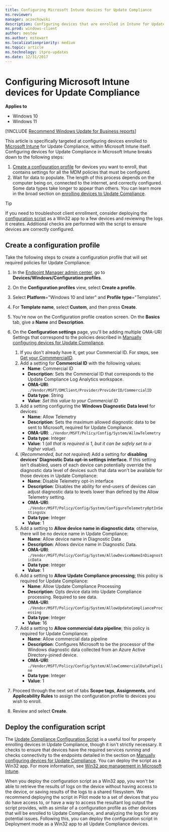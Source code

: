 ```yaml
---
title: Configuring Microsoft Intune devices for Update Compliance
ms.reviewer: 
manager: aczechowski
description: Configuring devices that are enrolled in Intune for Update Compliance
ms.prod: windows-client
author: mestew
ms.author: mstewart
ms.localizationpriority: medium
ms.topic: article
ms.technology: itpro-updates
ms.date: 12/31/2017
---
```


# Configuring Microsoft Intune devices for Update Compliance

**Applies to**

- Windows 10
- Windows 11

<!--Using include for recommending Windows Update for Business reports for all Update Compliance v1 docs-->
[!INCLUDE [Recommend Windows Update for Business reports](./includes/wufb-reports-recommend.md)]

This article is specifically targeted at configuring devices enrolled to [Microsoft Intune](/mem/intune/fundamentals/what-is-intune) for Update Compliance, within Microsoft Intune itself. Configuring devices for Update Compliance in Microsoft Intune breaks down to the following steps:

1. [Create a configuration profile](#create-a-configuration-profile) for devices you want to enroll, that contains settings for all the MDM policies that must be configured.
1. Wait for data to populate. The length of this process depends on the computer being on, connected to the internet, and correctly configured. Some data types take longer to appear than others. You can learn more in the broad section on [enrolling devices to Update Compliance](update-compliance-get-started.md#enroll-devices-in-update-compliance).

> [!TIP]
> If you need to troubleshoot client enrollment, consider deploying the [configuration script](#deploy-the-configuration-script) as a Win32 app to a few devices and reviewing the logs it creates. Additional checks are performed with the script to ensure devices are correctly configured.

## Create a configuration profile

Take the following steps to create a configuration profile that will set required policies for Update Compliance:

1. In the [Endpoint Manager admin center](https://go.microsoft.com/fwlink/?linkid=2109431), go to **Devices/Windows/Configuration profiles**.
1. On the **Configuration profiles** view, select **Create a profile**.
1. Select **Platform**="Windows 10 and later" and **Profile type**="Templates".
1. For **Template name**, select **Custom**, and then press **Create**.
1. You're now on the Configuration profile creation screen. On the **Basics** tab, give a **Name** and **Description**.
1. On the **Configuration settings** page, you'll be adding multiple OMA-URI Settings that correspond to the policies described in [Manually configuring devices for Update Compliance](update-compliance-configuration-manual.md).
    1. If you don't already have it, get your Commercial ID. For steps, see [Get your CommmercialID](update-compliance-get-started.md#get-your-commercialid).
    1. Add a setting for **Commercial ID** with the following values:
        - **Name**: Commercial ID
        - **Description**: Sets the Commercial ID that corresponds to the Update Compliance Log Analytics workspace.
        - **OMA-URI**: `./Vendor/MSFT/DMClient/Provider/ProviderID/CommercialID`
        - **Data type**: String
        - **Value**: *Set this value to your Commercial ID*
    1. Add a setting configuring the **Windows Diagnostic Data level** for devices:
        - **Name**: Allow Telemetry
        - **Description**: Sets the maximum allowed diagnostic data to be sent to Microsoft, required for Update Compliance.
        - **OMA-URI**: `./Vendor/MSFT/Policy/Config/System/AllowTelemetry`
        - **Data type**: Integer
        - **Value**: 1 (*all that is required is 1, but it can be safely set to a higher value*).
    1. (*Recommended, but not required*) Add a setting for **disabling devices' Diagnostic Data opt-in settings interface**. If this setting isn't disabled, users of each device can potentially override the diagnostic data level of devices such that data won't be available for those devices in Update Compliance:
        - **Name**: Disable Telemetry opt-in interface
        - **Description**: Disables the ability for end-users of devices can adjust diagnostic data to levels lower than defined by the Allow Telemetry setting.
        - **OMA-URI**: `./Vendor/MSFT/Policy/Config/System/ConfigureTelemetryOptInSettingsUx`
        - **Data type**: Integer
        - **Value**: 1
    1. Add a setting to **Allow device name in diagnostic data**; otherwise, there will be no device name in Update Compliance:
        - **Name**: Allow device name in Diagnostic Data
        - **Description**: Allows device name in Diagnostic Data.
        - **OMA-URI**: `./Vendor/MSFT/Policy/Config/System/AllowDeviceNameInDiagnosticData`
        - **Data type**: Integer
        - **Value**: 1
    1. Add a setting to **Allow Update Compliance processing**; this policy is required for Update Compliance:
        - **Name**: Allow Update Compliance Processing
        - **Description**: Opts device data into Update Compliance processing. Required to see data.
        - **OMA-URI**: `./Vendor/MSFT/Policy/Config/System/AllowUpdateComplianceProcessing`
        - **Data type**: Integer
        - **Value**: 16
    1. Add a setting to **Allow commercial data pipeline**; this policy is required for Update Compliance:
        - **Name**: Allow commercial data pipeline
        - **Description**: Configures Microsoft to be the processor of the Windows diagnostic data collected from an Azure Active Directory-joined device.
        - **OMA-URI**: `./Vendor/MSFT/Policy/Config/System/AllowCommercialDataPipeline`
        - **Data type**: Integer
        - **Value**: 1

1. Proceed through the next set of tabs **Scope tags**, **Assignments**, and **Applicability Rules** to assign the configuration profile to devices you wish to enroll.
1. Review and select **Create**.

## Deploy the configuration script

The [Update Compliance Configuration Script](update-compliance-configuration-script.md) is a useful tool for properly enrolling devices in Update Compliance, though it isn't strictly necessary. It checks to ensure that devices have the required services running and checks connectivity to the endpoints detailed in the section on [Manually configuring devices for Update Compliance](update-compliance-configuration-manual.md). You can deploy the script as a Win32 app. For more information, see [Win32 app management in Microsoft Intune](/mem/intune/apps/apps-win32-app-management).

When you deploy the configuration script as a Win32 app, you won't be able to retrieve the results of logs on the device without having access to the device, or saving results of the logs to a shared filesystem. We recommend deploying the script in Pilot mode to a set of devices that you do have access to, or have a way to access the resultant log output the script provides, with as similar of a configuration profile as other devices that will be enrolled to Update Compliance, and analyzing the logs for any potential issues. Following this, you can deploy the configuration script in Deployment mode as a Win32 app to all Update Compliance devices.
